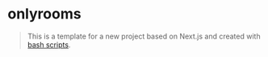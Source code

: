 # onlyrooms

> This is a template for a new project based on Next.js and created with [bash scripts](https://github.com/SlyCooper-n/models).
